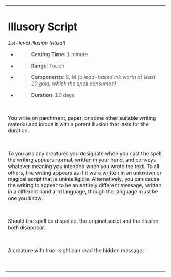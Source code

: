 
<table><tbody><tr class="odd"><td><h1 id="illusory-script"><strong>Illusory Script</strong></h1><p><em>1st-level illusion (ritual)</em></p><ul><li><blockquote><p><strong>Casting Time:</strong> 1 minute</p></blockquote></li><li><blockquote><p><strong>Range</strong>: Touch</p></blockquote></li><li><blockquote><p><strong>Components</strong>: S, M <em>(a lead-based ink worth at least 10 gold, which the spell consumes)</em></p></blockquote></li><li><blockquote><p><strong>Duration</strong>: 10 days</p></blockquote></li></ul><p> </p><p>You write on parchment, paper, or some other suitable writing material and imbue it with a potent illusion that lasts for the duration.</p><p> </p><p>To you and any creatures you designate when you cast the spell, the writing appears normal, written in your hand, and conveys whatever meaning you intended when you wrote the text. To all others, the writing appears as if it were written in an unknown or magical script that is unintelligible. Alternatively, you can cause the writing to appear to be an entirely different message, written in a different hand and language, though the language must be one you know.</p><p> </p><p>Should the spell be dispelled, the original script and the illusion both disappear.</p><p> </p><p>A creature with true-sight can read the hidden message.</p><p> </p></td></tr></tbody></table>
